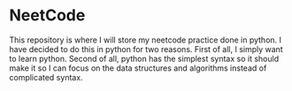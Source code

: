 # NeetCode
This repository is where I will store my neetcode practice done in python. I have decided to do this in python for two reasons. First of all, I simply want to learn python.
Second of all, python has the simplest syntax so it should make it so I can focus on the data structures and algorithms instead of complicated syntax. 
